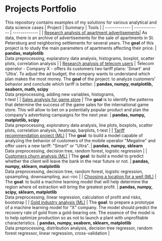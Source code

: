# Projects Portfolio
This repository contains examples of my solutions for various analytical and data science cases
| Project | Summary | Tools |
| ------------- | ------------- | ------------- |
| [Research analysis of apartment advertisements](https://github.com/Nicole0608/Projects_Portfolio/blob/main/Projects/Apartments_Project.ipynb)| As data, there is an archive of advertisements for the sale of apartments in St. Petersburg and neighboring settlements for several years. The **goal** of this project is to study the main parameters of apartments affecting their price. | **pandas, matplotlib** <br /> Data preprocessing, explaratory data analysis, histograms, boxplot, scatter plots, correlation analysis |
| [Research analysis of telecom users](https://github.com/Nicole0608/Projects_Portfolio/blob/main/Projects/Tariffs_Project.ipynb)  | Telecom operator - Company X - offers its customers two tariff plans: 'Smart' and 'Ultra'. To adjust the ad budget, the company wants to understand which plan makes the most money. The **goal** of the project: to analyze customers' behavior and conclude which tariff is better.  | **pandas, numpy, matplotlib, seaborn, math, scipy** <br />  Data preprocessing, adding new variables, histograms, <br /> t-test |
| [Sales analysis for game store](https://github.com/Nicole0608/Projects_Portfolio/blob/main/Projects/Sales_Analysis.ipynb)  | The **goal** is to identify the patterns that determine the success of the game sales for the international game store. This will allow to bet on a potentially popular product and plan the company's advertising campaigns for the next year.  | **pandas, numpy, matplotlib, scipy** <br /> Data preprocessing, exploratory data analysis, line plots, boxplots, scatter plots, correlation analysis, heatmap, barplots, t-test |
| [Tariff recommendation project (ML)](https://github.com/Nicole0608/Projects_Portfolio/blob/main/Projects/Tariff_Recommendation_Project.ipynb)  | The **goal**: to build a model capable of analyzing the behavior of customers of the mobile operator "Megaline" and offer users a new tariff: "Smart" or "Ultra".  | **pandas, numpy, sklearn** <br /> Data preprocessing, decision tree, random forest, logistic regression |
| [Customers churn analysis (ML)](https://github.com/Nicole0608/Projects_Portfolio/blob/main/Projects/Customers_Churn.ipynb)  | The **goal**: to build a model to predict whether the client will leave the bank in the near future or not. | **pandas, numpy, sklearn, matplotlib** <br /> Data preprocessing, decision tree, random forest, logistic regression, upsampling, downsampling, auc-roc |
| [Choosing a location for a well (ML)](https://github.com/Nicole0608/Projects_Portfolio/blob/main/Projects/Well's_Location.ipynb)  | The **goal**: to build a machine learning model that will help determine the region where oil extraction will bring the greatest profit. | **pandas, numpy, scipy, sklearn, matplotlib** <br /> Data preprocessing, linear regression, calculation of profit and risks, bootstrap |
| [Gold industry analysis (ML)](https://github.com/Nicole0608/Projects_Portfolio/blob/main/Projects/Gold_Industry_Analysis.ipynb)  | The **goal**: to prepare a prototype of a machine learning model for "X" company. The model should predict the recovery rate of gold from a gold-bearing ore. The essence of the model is to help optimize production so as not to launch a plant with unprofitable characteristics. | **pandas, numpy, seaborn, sklearn, matplotlib** <br /> Data preprocessing, distribution analysis, decision tree regressor, random forest regressor, linear regression, cross-validation |

